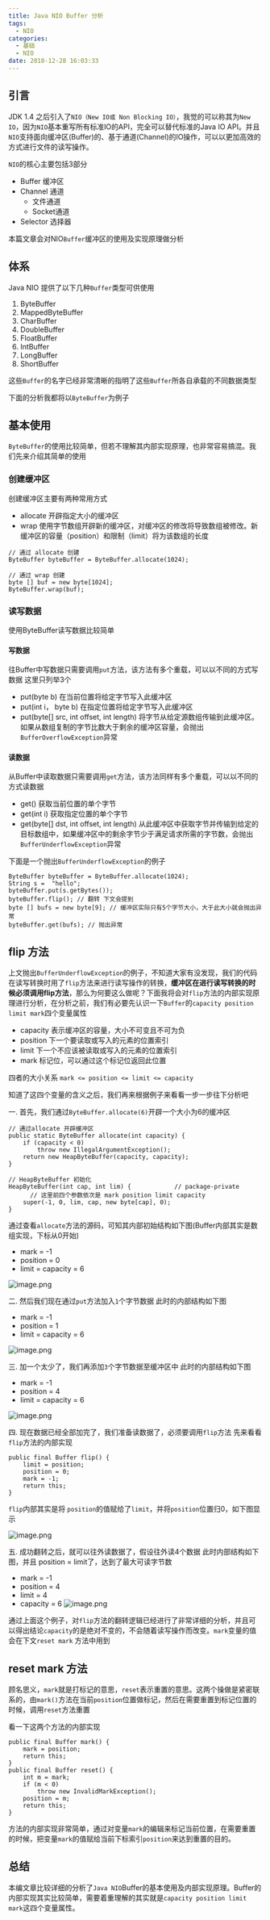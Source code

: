 ```yaml
---
title: Java NIO Buffer 分析
tags:
  - NIO
categories:
  - 基础
  - NIO
date: 2018-12-28 16:03:33
---
```


## 引言

JDK 1.4 之后引入了`NIO（New IO或 Non Blocking IO）`，我觉的可以称其为`New IO`，因为`NIO`基本重写所有标准IO的API，完全可以替代标准的Java IO API。并且`NIO`支持面向缓冲区(Buffer)的、基于通道(Channel)的IO操作，可以以更加高效的方式进行文件的读写操作。

`NIO`的核心主要包括3部分

* Buffer 缓冲区
* Channel 通道
	* 文件通道
	* Socket通道
* Selector 选择器

本篇文章会对NIO`Buffer`缓冲区的使用及实现原理做分析

## 体系

Java NIO 提供了以下几种`Buffer`类型可供使用

1. ByteBuffer
2. MappedByteBuffer
3. CharBuffer
4. DoubleBuffer
5. FloatBuffer
6. IntBuffer
7. LongBuffer
8. ShortBuffer

这些`Buffer`的名字已经非常清晰的指明了这些`Buffer`所各自承载的不同数据类型

下面的分析我都将以`ByteBuffer`为例子

## 基本使用

`ByteBuffer`的使用比较简单，但若不理解其内部实现原理，也非常容易搞混。我们先来介绍其简单的使用

### 创建缓冲区

创建缓冲区主要有两种常用方式

* allocate 开辟指定大小的缓冲区
* wrap 使用字节数组开辟新的缓冲区，对缓冲区的修改将导致数组被修改。新缓冲区的容量（position）和限制（limit）将为该数组的长度

```
// 通过 allocate 创建
ByteBuffer byteBuffer = ByteBuffer.allocate(1024);

// 通过 wrap 创建
byte [] buf = new byte[1024];
ByteBuffer.wrap(buf);
```

### 读写数据

使用ByteBuffer读写数据比较简单

#### 写数据

往Buffer中写数据只需要调用`put`方法，该方法有多个重载，可以以不同的方式写数据
这里只列举3个

* put(byte b) 在当前位置将给定字节写入此缓冲区
* put(int i， byte b) 在指定位置将给定字节写入此缓冲区
* put(byte[] src, int offset, int length) 将字节从给定源数组传输到此缓冲区。如果从数组复制的字节比数大于剩余的缓冲区容量，会抛出`BufferOverflowException`异常

#### 读数据

从Buffer中读取数据只需要调用`get`方法，该方法同样有多个重载，可以以不同的方式读数据

* get() 获取当前位置的单个字节
* get(int i) 获取指定位置的单个字节
* get(byte[] dst, int offset, int length) 从此缓冲区中获取字节并传输到给定的目标数组中，如果缓冲区中的剩余字节少于满足请求所需的字节数，会抛出`BufferUnderflowException`异常

下面是一个抛出`BufferUnderflowException`的例子

```
ByteBuffer byteBuffer = ByteBuffer.allocate(1024);
String s =  "hello";
byteBuffer.put(s.getBytes());
byteBuffer.flip(); // 翻转 下文会提到
byte [] bufs = new byte[9]; // 缓冲区实际只有5个字节大小，大于此大小就会抛出异常
byteBuffer.get(bufs); // 抛出异常
```

## flip 方法

上文抛出`BufferUnderflowException`的例子，不知道大家有没发现，我们的代码在读写转换时用了`flip`方法来进行读写操作的转换，**缓冲区在进行读写转换的时候必须调用flip方法**，那么为何要这么做呢？下面我将会对`flip`方法的内部实现原理进行分析，在分析之前，我们有必要先认识一下`Buffer`的`capacity position limit mark`四个变量属性

* capacity 表示缓冲区的容量，大小不可变且不可为负
* position 下一个要读取或写入的元素的位置索引
* limit 下一个不应该被读取或写入的元素的位置索引
* mark 标记位，可以通过这个标记位返回此位置

四者的大小关系 `mark <= position <= limit <= capacity`

知道了这四个变量的含义之后，我们再来根据例子来看看一步一步往下分析吧

一. 首先，我们通过`ByteBuffer.allocate(6)`开辟一个大小为6的缓冲区 

```
// 通过allocate 开辟缓冲区
public static ByteBuffer allocate(int capacity) {
    if (capacity < 0)
        throw new IllegalArgumentException();
    return new HeapByteBuffer(capacity, capacity);
}

// HeapByteBuffer 初始化
HeapByteBuffer(int cap, int lim) {            // package-private
	  // 这里前四个参数依次是 mark position limit capacity
    super(-1, 0, lim, cap, new byte[cap], 0);
}
```
通过查看`allocate`方法的源码，可知其内部初始结构如下图(Buffer内部其实是数组实现，下标从0开始)

* mark = -1
* position = 0
* limit = capacity = 6

![image.png](https://upload-images.jianshu.io/upload_images/2717496-5ccc66ee0bdf8205.png?imageMogr2/auto-orient/strip%7CimageView2/2/w/1240)


二. 然后我们现在通过`put`方法加入`1`个字节数据
此时的内部结构如下图

* mark = -1
* position = 1
* limit = capacity = 6

![image.png](https://upload-images.jianshu.io/upload_images/2717496-25630231ed83f140.png?imageMogr2/auto-orient/strip%7CimageView2/2/w/1240)


三. 加一个太少了，我们再添加`3`个字节数据至缓冲区中
此时的内部结构如下图

* mark = -1
* position = 4
* limit = capacity = 6

![image.png](https://upload-images.jianshu.io/upload_images/2717496-bd13f3bc473ed7cb.png?imageMogr2/auto-orient/strip%7CimageView2/2/w/1240)



四. 现在数据已经全部加完了，我们准备读数据了，必须要调用`flip`方法
先来看看`flip`方法的内部实现

```
public final Buffer flip() {
    limit = position;
    position = 0;
    mark = -1;
    return this;
}
```
`flip`内部其实是将 `position`的值赋给了`limit`，并将`position`位置归0，如下图显示

![image.png](https://upload-images.jianshu.io/upload_images/2717496-68af4168b6404910.png?imageMogr2/auto-orient/strip%7CimageView2/2/w/1240)



五. 成功翻转之后，就可以往外读数据了，假设往外读4个数据
此时内部结构如下图，并且 position = limit了，达到了最大可读字节数

* mark = -1
* position = 4
* limit = 4
* capacity = 6
![image.png](https://upload-images.jianshu.io/upload_images/2717496-92461ceb4e5e554a.png?imageMogr2/auto-orient/strip%7CimageView2/2/w/1240)



通过上面这个例子，对`flip`方法的翻转逻辑已经进行了非常详细的分析，并且可以得出结论`capacity`的是绝对不变的，不会随着读写操作而改变。`mark`变量的值会在下文`reset mark` 方法中用到

## reset mark 方法

顾名思义，`mark`就是打标记的意思，`reset`表示重置的意思。这两个操做是紧密联系的，由`mark()`方法在当前`position`位置做标记，然后在需要重置到标记位置的时候，调用`reset`方法重置

看一下这两个方法的内部实现

```
public final Buffer mark() {
    mark = position;
    return this;
}
public final Buffer reset() {
    int m = mark;
    if (m < 0)
        throw new InvalidMarkException();
    position = m;
    return this;
}
```
方法的内部实现非常简单，通过对变量`mark`的编辑来标记当前位置，在需要重置的时候，把变量`mark`的值赋给当前下标索引`position`来达到重置的目的。


## 总结

本编文章比较详细的分析了`Java NIO`Buffer的基本使用及内部实现原理。Buffer的内部实现其实比较简单，需要着重理解的其实就是`capacity position limit mark`这四个变量属性。


